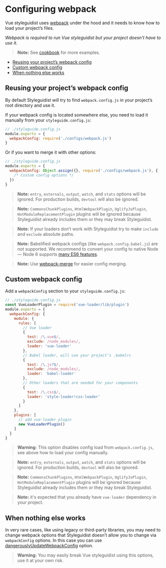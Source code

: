 # Configuring webpack

Vue styleguidist uses [webpack](https://webpack.js.org/) under the hood and it needs to know how to load your project’s files.

_Webpack is required to run Vue styleguidist but your project doesn’t have to use it._

> **Note:** See [cookbook](Cookbook.md) for more examples.

<!-- toc -->

- [Reusing your project’s webpack config](#reusing-your-projects-webpack-config)
- [Custom webpack config](#custom-webpack-config)
- [When nothing else works](#when-nothing-else-works)

<!-- tocstop -->

## Reusing your project’s webpack config

By default Styleguidist will try to find `webpack.config.js` in your project’s root directory and use it.

If your webpack config is located somewhere else, you need to load it manually from your `styleguide.config.js`:

```javascript
// ./styleguide.config.js
module.exports = {
  webpackConfig: require('./configs/webpack.js')
}
```

Or if you want to merge it with other options:

```javascript
// ./styleguide.config.js
module.exports = {
  webpackConfig: Object.assign({}, require('./configs/webpack.js'), {
    /* Custom config options */
  })
}
```

> **Note:** `entry`, `externals`, `output`, `watch`, and `stats` options will be ignored. For production builds, `devtool` will also be ignored.

> **Note:** `CommonsChunkPlugins`, `HtmlWebpackPlugin`, `UglifyJsPlugin`, `HotModuleReplacementPlugin` plugins will be ignored because Styleguidist already includes them or they may break Styleguidist.

> **Note:** If your loaders don’t work with Styleguidist try to make `include` and `exclude` absolute paths.

> **Note:** Babelified webpack configs (like `webpack.config.babel.js`) are not supported. We recommend to convert your config to native Node — Node 6 supports [many ES6 features](http://node.green/).

> **Note:** Use [webpack-merge](https://github.com/survivejs/webpack-merge) for easier config merging.

## Custom webpack config

Add a `webpackConfig` section to your `styleguide.config.js`:

```javascript
// ./styleguide.config.js
const VueLoaderPlugin = require('vue-loader/lib/plugin')
module.exports = {
  webpackConfig: {
    module: {
      rules: [
        // Vue loader
        {
          test: /\.vue$/,
          exclude: /node_modules/,
          loader: 'vue-loader'
        },
        // Babel loader, will use your project’s .babelrc
        {
          test: /\.js?$/,
          exclude: /node_modules/,
          loader: 'babel-loader'
        },
        // Other loaders that are needed for your components
        {
          test: /\.css$/,
          loader: 'style-loader!css-loader'
        }
      ]
    },
    plugins: [
      // add vue-loader plugin
      new VueLoaderPlugin()
    ]
  }
}
```

> **Warning:** This option disables config load from `webpack.config.js`, see above how to load your config manually.

> **Note:** `entry`, `externals`, `output`, `watch`, and `stats` options will be ignored. For production builds, `devtool` will also be ignored.

> **Note:** `CommonsChunkPlugins`, `HtmlWebpackPlugin`, `UglifyJsPlugin`, `HotModuleReplacementPlugin` plugins will be ignored because Styleguidist already includes them or they may break Styleguidist.

> **Note:** it's expected that you already have `vue-loader` dependency in your project.

## When nothing else works

In very rare cases, like using legacy or third-party libraries, you may need to change webpack options that Styleguidist doesn’t allow you to change via `webpackConfig` options. In this case you can use [dangerouslyUpdateWebpackConfig](/Configuration.md#dangerouslyupdatewebpackconfig) option.

> **Warning:** You may easily break Vue styleguidist using this options, use it at your own risk.
